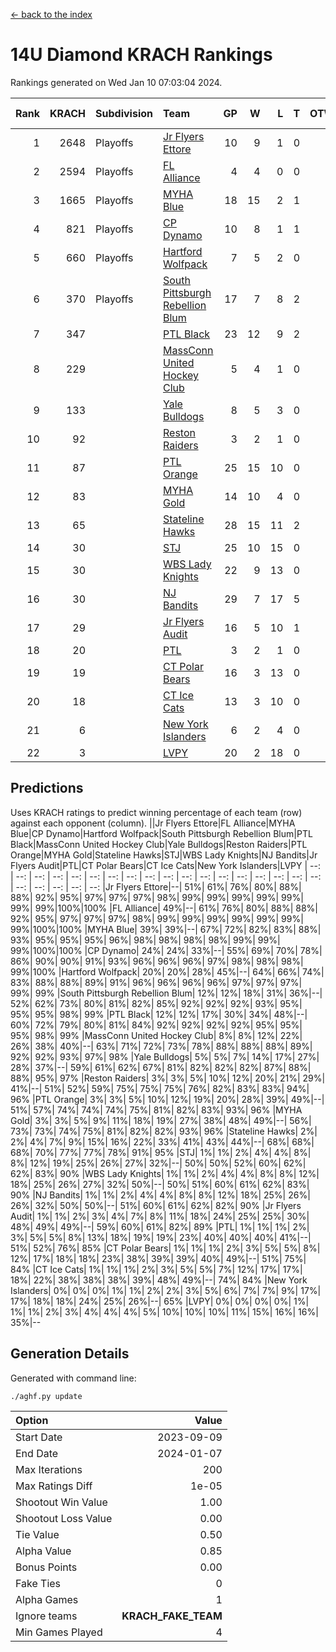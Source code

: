 [<- back to the index](readme.md)
# 14U Diamond KRACH Rankings
Rankings generated on Wed Jan 10 07:03:04 2024.

Rank|KRACH|Subdivision|Team|GP|W|L|T|OTW|OTL|SoS|Exp Wins|Win Diff
---:|---:|:---|:---|---:|---:|---:|---:|---:|---:|---:|---:|---:
1|2648|Playoffs|[Jr Flyers Ettore](https://gamesheetstats.com/seasons/3663/teams/140817/schedule)|10|9|1|0|0|1|359|9.8|-0.0
2|2594|Playoffs|[FL Alliance](https://gamesheetstats.com/seasons/3663/teams/156905/schedule)|4|4|0|0|0|0|87|4.8|-0.0
3|1665|Playoffs|[MYHA Blue](https://gamesheetstats.com/seasons/3663/teams/140816/schedule)|18|15|2|1|2|0|366|16.3|-0.0
4|821|Playoffs|[CP Dynamo](https://gamesheetstats.com/seasons/3663/teams/140823/schedule)|10|8|1|1|0|0|246|9.4|0.0
5|660|Playoffs|[Hartford Wolfpack](https://gamesheetstats.com/seasons/3663/teams/140814/schedule)|7|5|2|0|0|1|381|5.8|-0.0
6|370|Playoffs|[South Pittsburgh Rebellion Blum](https://gamesheetstats.com/seasons/3663/teams/140812/schedule)|17|7|8|2|0|0|956|8.9|0.0
7|347||[PTL Black](https://gamesheetstats.com/seasons/3663/teams/140815/schedule)|23|12|9|2|1|0|786|13.8|-0.0
8|229||[MassConn United Hockey Club](https://gamesheetstats.com/seasons/3663/teams/140810/schedule)|5|4|1|0|0|0|127|4.9|0.0
9|133||[Yale Bulldogs](https://gamesheetstats.com/seasons/3663/teams/156906/schedule)|8|5|3|0|1|0|116|5.9|0.0
10|92||[Reston Raiders](https://gamesheetstats.com/seasons/3663/teams/140829/schedule)|3|2|1|0|0|0|102|2.9|0.0
11|87||[PTL Orange](https://gamesheetstats.com/seasons/3663/teams/140821/schedule)|25|15|10|0|1|1|177|15.9|0.0
12|83||[MYHA Gold](https://gamesheetstats.com/seasons/3663/teams/140824/schedule)|14|10|4|0|0|1|41|10.9|0.0
13|65||[Stateline Hawks](https://gamesheetstats.com/seasons/3663/teams/140813/schedule)|28|15|11|2|1|1|229|16.9|0.0
14|30||[STJ](https://gamesheetstats.com/seasons/3663/teams/140822/schedule)|25|10|15|0|1|1|181|10.9|0.0
15|30||[WBS Lady Knights](https://gamesheetstats.com/seasons/3663/teams/140825/schedule)|22|9|13|0|0|0|289|9.9|0.0
16|30||[NJ Bandits](https://gamesheetstats.com/seasons/3663/teams/140811/schedule)|29|7|17|5|0|0|401|10.4|0.0
17|29||[Jr Flyers Audit](https://gamesheetstats.com/seasons/3663/teams/140819/schedule)|16|5|10|1|0|0|144|6.4|0.0
18|20||[PTL](https://gamesheetstats.com/seasons/3663/teams/140827/schedule)|3|2|1|0|0|0|11|2.9|0.0
19|19||[CT Polar Bears](https://gamesheetstats.com/seasons/3663/teams/140818/schedule)|16|3|13|0|0|0|475|3.9|0.0
20|18||[CT Ice Cats](https://gamesheetstats.com/seasons/3663/teams/140826/schedule)|13|3|10|0|0|1|208|3.9|0.0
21|6||[New York Islanders](https://gamesheetstats.com/seasons/3663/teams/140832/schedule)|6|2|4|0|0|0|23|2.9|0.0
22|3||[LVPY](https://gamesheetstats.com/seasons/3663/teams/140820/schedule)|20|2|18|0|0|0|43|2.9|0.0

## Predictions
Uses KRACH ratings to predict winning percentage of each team (row) against each opponent (column).
||Jr Flyers Ettore|FL Alliance|MYHA Blue|CP Dynamo|Hartford Wolfpack|South Pittsburgh Rebellion Blum|PTL Black|MassConn United Hockey Club|Yale Bulldogs|Reston Raiders|PTL Orange|MYHA Gold|Stateline Hawks|STJ|WBS Lady Knights|NJ Bandits|Jr Flyers Audit|PTL|CT Polar Bears|CT Ice Cats|New York Islanders|LVPY
| --: | --: | --: | --: | --: | --: | --: | --: | --: | --: | --: | --: | --: | --: | --: | --: | --: | --: | --: | --: | --: | --: | --: 
|Jr Flyers Ettore|--| 51%| 61%| 76%| 80%| 88%| 88%| 92%| 95%| 97%| 97%| 97%| 98%| 99%| 99%| 99%| 99%| 99%| 99%| 99%|100%|100%
|FL Alliance| 49%|--| 61%| 76%| 80%| 88%| 88%| 92%| 95%| 97%| 97%| 97%| 98%| 99%| 99%| 99%| 99%| 99%| 99%| 99%|100%|100%
|MYHA Blue| 39%| 39%|--| 67%| 72%| 82%| 83%| 88%| 93%| 95%| 95%| 95%| 96%| 98%| 98%| 98%| 98%| 99%| 99%| 99%|100%|100%
|CP Dynamo| 24%| 24%| 33%|--| 55%| 69%| 70%| 78%| 86%| 90%| 90%| 91%| 93%| 96%| 96%| 96%| 97%| 98%| 98%| 98%| 99%|100%
|Hartford Wolfpack| 20%| 20%| 28%| 45%|--| 64%| 66%| 74%| 83%| 88%| 88%| 89%| 91%| 96%| 96%| 96%| 96%| 97%| 97%| 97%| 99%| 99%
|South Pittsburgh Rebellion Blum| 12%| 12%| 18%| 31%| 36%|--| 52%| 62%| 73%| 80%| 81%| 82%| 85%| 92%| 92%| 92%| 93%| 95%| 95%| 95%| 98%| 99%
|PTL Black| 12%| 12%| 17%| 30%| 34%| 48%|--| 60%| 72%| 79%| 80%| 81%| 84%| 92%| 92%| 92%| 92%| 95%| 95%| 95%| 98%| 99%
|MassConn United Hockey Club|  8%|  8%| 12%| 22%| 26%| 38%| 40%|--| 63%| 71%| 72%| 73%| 78%| 88%| 88%| 88%| 89%| 92%| 92%| 93%| 97%| 98%
|Yale Bulldogs|  5%|  5%|  7%| 14%| 17%| 27%| 28%| 37%|--| 59%| 61%| 62%| 67%| 81%| 82%| 82%| 82%| 87%| 88%| 88%| 95%| 97%
|Reston Raiders|  3%|  3%|  5%| 10%| 12%| 20%| 21%| 29%| 41%|--| 51%| 52%| 59%| 75%| 75%| 75%| 76%| 82%| 83%| 83%| 94%| 96%
|PTL Orange|  3%|  3%|  5%| 10%| 12%| 19%| 20%| 28%| 39%| 49%|--| 51%| 57%| 74%| 74%| 74%| 75%| 81%| 82%| 83%| 93%| 96%
|MYHA Gold|  3%|  3%|  5%|  9%| 11%| 18%| 19%| 27%| 38%| 48%| 49%|--| 56%| 73%| 73%| 74%| 75%| 81%| 82%| 82%| 93%| 96%
|Stateline Hawks|  2%|  2%|  4%|  7%|  9%| 15%| 16%| 22%| 33%| 41%| 43%| 44%|--| 68%| 68%| 68%| 70%| 77%| 77%| 78%| 91%| 95%
|STJ|  1%|  1%|  2%|  4%|  4%|  8%|  8%| 12%| 19%| 25%| 26%| 27%| 32%|--| 50%| 50%| 52%| 60%| 62%| 62%| 83%| 90%
|WBS Lady Knights|  1%|  1%|  2%|  4%|  4%|  8%|  8%| 12%| 18%| 25%| 26%| 27%| 32%| 50%|--| 50%| 51%| 60%| 61%| 62%| 83%| 90%
|NJ Bandits|  1%|  1%|  2%|  4%|  4%|  8%|  8%| 12%| 18%| 25%| 26%| 26%| 32%| 50%| 50%|--| 51%| 60%| 61%| 62%| 82%| 90%
|Jr Flyers Audit|  1%|  1%|  2%|  3%|  4%|  7%|  8%| 11%| 18%| 24%| 25%| 25%| 30%| 48%| 49%| 49%|--| 59%| 60%| 61%| 82%| 89%
|PTL|  1%|  1%|  1%|  2%|  3%|  5%|  5%|  8%| 13%| 18%| 19%| 19%| 23%| 40%| 40%| 40%| 41%|--| 51%| 52%| 76%| 85%
|CT Polar Bears|  1%|  1%|  1%|  2%|  3%|  5%|  5%|  8%| 12%| 17%| 18%| 18%| 23%| 38%| 39%| 39%| 40%| 49%|--| 51%| 75%| 84%
|CT Ice Cats|  1%|  1%|  1%|  2%|  3%|  5%|  5%|  7%| 12%| 17%| 17%| 18%| 22%| 38%| 38%| 38%| 39%| 48%| 49%|--| 74%| 84%
|New York Islanders|  0%|  0%|  0%|  1%|  1%|  2%|  2%|  3%|  5%|  6%|  7%|  7%|  9%| 17%| 17%| 18%| 18%| 24%| 25%| 26%|--| 65%
|LVPY|  0%|  0%|  0%|  0%|  1%|  1%|  1%|  2%|  3%|  4%|  4%|  4%|  5%| 10%| 10%| 10%| 11%| 15%| 16%| 16%| 35%|--

## Generation Details

Generated with command line:
```
./aghf.py update
```

| Option | Value |
| :----- | ----: |
| Start Date | 2023-09-09 |
| End Date | 2024-01-07 |
| Max Iterations | 200 |
| Max Ratings Diff | 1e-05 |
| Shootout Win Value | 1.00 |
| Shootout Loss Value | 0.00 |
| Tie Value | 0.50 |
| Alpha Value | 0.85 |
| Bonus Points | 0.00 |
| Fake Ties | 0 |
| Alpha Games | 1 |
| Ignore teams | __KRACH_FAKE_TEAM__ |
| Min Games Played | 4 |

